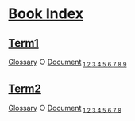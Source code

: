 # [Book Index](#book-index)

## [Term1](#term1)  
  
[Glossary][1] ○ [Document][2]<sub> [1 ][3][2 ][4][3 ][5][4 ][6][5 ][7][6 ][8][7 ][9][8 ][10][9 ][11]</sub>

## [Term2](#term2)  
  
[Glossary][12] ○ [Document][2]<sub> [1 ][4][2 ][5][3 ][6][4 ][7][5 ][8][6 ][9][7 ][10][8 ][11]</sub>

[1]: ./glossary.md#term1 "Term1 description."

[2]: ./document-terms.md#document

[3]: ./document-terms.md#document "Document"

[4]: ./document-terms.md#heading-2-depth-2 "Heading 2 Depth 2"

[5]: ./document-terms.md#heading-3-depth-3 "Heading 3 Depth 3"

[6]: ./document-terms.md#heading-4-depth-4 "Heading 4 Depth 4"

[7]: ./document-terms.md#heading-5-depth-3 "Heading 5 Depth 3"

[8]: ./document-terms.md#heading-6-depth-2 "Heading 6 Depth 2"

[9]: ./document-terms.md#heading-7-depth-3 "Heading 7 Depth 3"

[10]: ./document-terms.md#heading-8-depth-6 "Heading 8 Depth 6"

[11]: ./document-terms.md#heading-9-depth-2 "Heading 9 Depth 2"

[12]: ./glossary.md#term2 "Term2 description."
